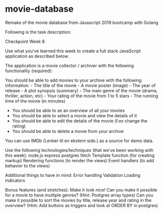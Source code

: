# movie-database
Remake of the movie database from Javascript 2019 bootcamp with Golang

Following is the task description:


Checkpoint Week 8

Use what you've learned this week to create a full stack JavaScript application as described below.

The application is a movie collector / archiver with the following functionality (required):

You should be able to add movies to your archive with the following information:
    - The title of the movie
    - A movie poster (image)
    - The year of release
    - A plot synopsis (summary)
    - The main genre of the movie (drama, thriller, action, etc)
    - Your rating of the movie from 1 to 5 stars
    - The running time of the movie (in minutes)
- You should be able to se an overview of all your movies
- You should be able to select a movie and view the details of it
- You should be able to edit the details of the movie (f.ex change the rating)
- You should be able to delete a movie from your archive
 

You can use IMDb (Lenker til en ekstern side.) as a source for demo data.

 
Use the following technologies/techniques (that we've been working with this week):
  node.js
  express
  postgres
  fetch
  Template function (for creating markup)
  Rendering functions (to render the views)
  Event handlers (to add behavior to the views)
 

Additional things to have in mind:
  Error handling
  Validation
  Loading indicators
 

Bonus features (and stretches):
  Make it look nice!
  Can you make it possible for a movie to have multiple genres? (Hint: Postgres array types)
  Can you make it possible to sort the movies by title, release year and rating in the overview? (Hint: Add buttons as  triggers and look at ORDER BY in postgres)
